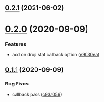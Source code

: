 ## [0.2.1](https://github.com/zcong1993/adaptive-shedder/compare/v0.2.0...v0.2.1) (2021-06-02)



# [0.2.0](https://github.com/zcong1993/adaptive-shedder/compare/v0.1.1...v0.2.0) (2020-09-09)

### Features

- add on drop stat callback option ([e9030ea](https://github.com/zcong1993/adaptive-shedder/commit/e9030eaa8cd20dbde4d7098ba11862e8e55f462b))

## [0.1.1](https://github.com/zcong1993/adaptive-shedder/compare/v0.1.0...v0.1.1) (2020-09-09)

### Bug Fixes

- callback pass ([c93a056](https://github.com/zcong1993/adaptive-shedder/commit/c93a05648d032730ab8cd9a59f2b85edda91e619))

